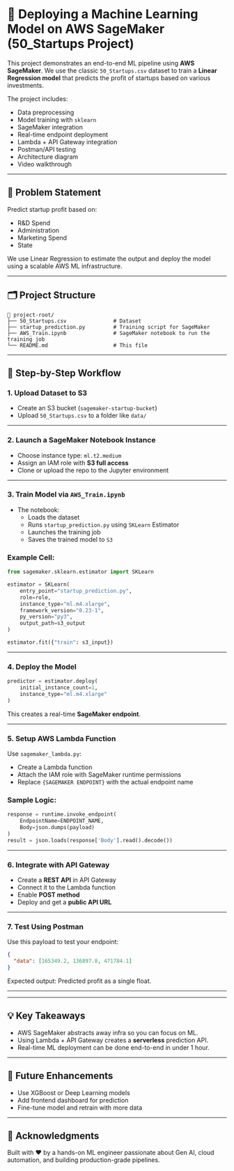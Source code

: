 
# 🚀 Deploying a Machine Learning Model on AWS SageMaker (50_Startups Project)

This project demonstrates an end-to-end ML pipeline using **AWS SageMaker**. We use the classic `50_Startups.csv` dataset to train a **Linear Regression model** that predicts the profit of startups based on various investments.

The project includes:
- Data preprocessing
- Model training with `sklearn`
- SageMaker integration
- Real-time endpoint deployment
- Lambda + API Gateway integration
- Postman/API testing
- Architecture diagram
- Video walkthrough

---

## 🧠 Problem Statement

Predict startup profit based on:
- R&D Spend
- Administration
- Marketing Spend
- State

We use Linear Regression to estimate the output and deploy the model using a scalable AWS ML infrastructure.

---

## 🗂️ Project Structure

```
📁 project-root/
├── 50_Startups.csv               # Dataset
├── startup_prediction.py         # Training script for SageMaker
├── AWS_Train.ipynb               # SageMaker notebook to run the training job
└── README.md                     # This file
```

---

## 🔧 Step-by-Step Workflow

### 1. Upload Dataset to S3

- Create an S3 bucket (`sagemaker-startup-bucket`)
- Upload `50_Startups.csv` to a folder like `data/`

---

### 2. Launch a SageMaker Notebook Instance

- Choose instance type: `ml.t2.medium`
- Assign an IAM role with **S3 full access**
- Clone or upload the repo to the Jupyter environment

---

### 3. Train Model via `AWS_Train.ipynb`

- The notebook:
  - Loads the dataset
  - Runs `startup_prediction.py` using `SKLearn` Estimator
  - Launches the training job
  - Saves the trained model to `S3`

### Example Cell:

```python
from sagemaker.sklearn.estimator import SKLearn

estimator = SKLearn(
    entry_point="startup_prediction.py",
    role=role,
    instance_type="ml.m4.xlarge",
    framework_version="0.23-1",
    py_version="py3",
    output_path=s3_output
)

estimator.fit({"train": s3_input})
```

---

### 4. Deploy the Model

```python
predictor = estimator.deploy(
    initial_instance_count=1,
    instance_type="ml.m4.xlarge"
)
```

This creates a real-time **SageMaker endpoint**.

---

### 5. Setup AWS Lambda Function

Use `sagemaker_lambda.py`:

- Create a Lambda function
- Attach the IAM role with SageMaker runtime permissions
- Replace `{SAGEMAKER ENDPOINT}` with the actual endpoint name

### Sample Logic:

```python
response = runtime.invoke_endpoint(
    EndpointName=ENDPOINT_NAME,
    Body=json.dumps(payload)
)
result = json.loads(response['Body'].read().decode())
```

---

### 6. Integrate with API Gateway

- Create a **REST API** in API Gateway
- Connect it to the Lambda function
- Enable **POST method**
- Deploy and get a **public API URL**

---

### 7. Test Using Postman

Use this payload to test your endpoint:

```json
{
  "data": [165349.2, 136897.8, 471784.1]
}
```

Expected output: Predicted profit as a single float.

---

---

## 💡 Key Takeaways

- AWS SageMaker abstracts away infra so you can focus on ML.
- Using Lambda + API Gateway creates a **serverless** prediction API.
- Real-time ML deployment can be done end-to-end in under 1 hour.

---

## 📌 Future Enhancements

- Use XGBoost or Deep Learning models
- Add frontend dashboard for prediction
- Fine-tune model and retrain with more data

---

## 🙌 Acknowledgments

Built with ❤️ by a hands-on ML engineer passionate about Gen AI, cloud automation, and building production-grade pipelines.
